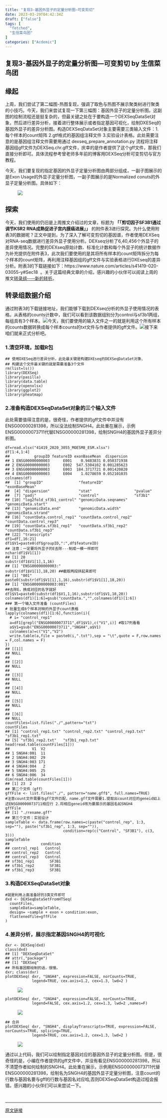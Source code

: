 ```yaml
---
title: "复现3-基因外显子的定量分析图—可变剪切"
date: 2023-03-29T04:42:34Z
draft: ["false"]
tags: [
  "fetched",
  "生信菜鸟团"
]
categories: ["Acdemic"]
---
```

复现3-基因外显子的定量分析图—可变剪切 by 生信菜鸟团
------
<div><section data-tool="mdnice编辑器" data-website="https://www.mdnice.com"><h2 data-tool="mdnice编辑器"><span></span><span>缘起</span><span></span></h2><p data-tool="mdnice编辑器">上周，我们尝试了第二幅图-热图复现，强调了取色与热图不展示聚类树进行聚类的小技巧。今天，我们来尝试复现一下第三幅图：基因外显子的定量分析图。这副图的绘制流程还是挺复杂的，但最关键之处在于要构造一个DEXSeqDataSet对象，然后进行差异分析，接着进行整体展示或者指定基因可视化，绘制DXESeq的基因外显子的差异分析图。构造DEXSeqDataSet对象主要需要三类输入文件：1.每个样本的count矩阵 2.gtf格式的基因组注释文件 3.实验设计表格。此处需要注意的是基因组注释文件需要用通过 dexseq_prepare_annotation.py 流程将注释基因组gff文件为DEXSeq.chr.gff文件，庆幸的是作者提供了这个gff文件，那我们直接分析即可。具体流程参考曾老师多年前的博客用DEXSeq分析可变剪切与官方教程。</p><p data-tool="mdnice编辑器">今天，我们要复现的指定基因的外显子<span>定量</span>分析图由两部分组成，一副子图展示的是Exon Usage的外显子<span>定量</span>分析图，一副子图展示的是Normalized conuts的外显子<span>定量</span>分析图。具体如下：</p><figure data-tool="mdnice编辑器"><img data-ratio="1.1969407265774379" data-src="https://mmbiz.qpic.cn/mmbiz_png/iaRJcrq2Los8j5Zfem7zOe7WX4VbZbno1srWpQYwFgG3zU9SJXYqyQC4jdxvSRQYXdOuNckKPQDc3Id1XvYwsfA/640?wx_fmt=png" data-type="png" data-w="523" src="https://mmbiz.qpic.cn/mmbiz_png/iaRJcrq2Los8j5Zfem7zOe7WX4VbZbno1srWpQYwFgG3zU9SJXYqyQC4jdxvSRQYXdOuNckKPQDc3Id1XvYwsfA/640?wx_fmt=png"></figure><h2 data-tool="mdnice编辑器"><span></span><span>探索</span><span></span></h2><p data-tool="mdnice编辑器">今天，我们使用的仍旧是上周推文介绍过的文章，标题为 <strong>「「剪切因子SF3B1通过调节KSR2 RNA成熟促进子宫内膜癌进展」」</strong> 的附件表3进行探究。为什么使用附表3的数据呢？正文中提到，为了深入了解可变剪切的基因谱，作者使用DEXSeq对RNA-seq数据进行差异外显子使用分析。DEXseq分析了6,40,456个外显子的差异使用情况。完整的DEXseq原始计数、标准化计数和每个外显子的统计数据作为补充提供在附件表3，此次我们要使用的是其将所有样本的count矩阵拆分为每个样本的count矩阵，再利用注释基因组的gff文件与实验表格进行DXEseq的差异分析。附表3的下载链接如下：https://www.nature.com/articles/s41419-020-03055-y#Sec18  。关于这篇经典文章的介绍，感兴趣的小伙伴可以阅读上周的推文<a href="https://mp.weixin.qq.com/s?__biz=MzUzMTEwODk0Ng==&amp;mid=2247510762&amp;idx=1&amp;sn=fa70866e6f9c6602319f24e3a444020e&amp;chksm=fa456fd7cd32e6c18440c508e237f1d89a1ac40eb55325b8e96ce018fe88cde3b783c2789a00&amp;cur_album_id=2545418429466607617&amp;scene=21&amp;key=a1e4a6001c8061185cd5b40aac56082940b2ea5a4a182fecd7c0374da472e152023d0c46aa3309e5fa34b556f2370ba5c54b291a8bec0651f4094e4e6f29100cdecf9dc15dc58f0d233579e0ca88d3c3c6eb8771ed7bdd134dea9ed04a12d15e35a151d13c762cc345fbbb83a63129fd984bd66bf2a630a88b7089ae1d03fc01&amp;ascene=0&amp;uin=MjI3OTYzNDcwNg==&amp;devicetype=Windows%2011%20x64&amp;version=6309001c&amp;lang=zh_CN&amp;countrycode=CN&amp;exportkey=n_ChQIAhIQENkvIGDm9RWNIfkurONGSRLgAQIE97dBBAEAAAAAAGtMNjFxFtsAAAAOpnltbLcz9gKNyK89dVj035igPCVgjLtvn5meYnsFZoI/xeN/8S3YJD61+p0Cpc6NjPL0JTqqr2LL2Cy46zH+tmT4QyA3qW1IWj/tscsZJPCQc3lLwO9+oQbgWRtsU9sPg+rPGOJ2rHG0K/0Y5nv7cBfuQN/twge3IrM/dO8c0oL/S6ualDp/+xl8GnqslRFN7bnedRQm5y3luybAxpwalSfVe1zkSnK3TI9qY0ycLij6cHKrCVmMiaMEgy9w+a+77Fv9Kwd8HxBU&amp;acctmode=0&amp;pass_ticket=NcMYodOx2lsBPabCW7nWYkR5uFB/wlUp3uDDuLIx5mZSVeL3NszbYsgZXPMl/eJdn617qmtBme6uC1IIAHCsaw==&amp;wx_header=1&amp;fontgear=2#wechat_redirect" data-linktype="2">转录组----新的转折</a>。</p><h2 data-tool="mdnice编辑器"><span></span><span>转录组数据介绍</span><span></span></h2><p data-tool="mdnice编辑器">通过附表3的下载链接地址，我们能够下载到DEXseq分析的外显子使用情况的表格。从表格的counts计数中，我们可以看到该数据组别分为control与sf3b1两组，每组具有3个样本。<img data-ratio="0.30781893004115224" data-src="https://mmbiz.qpic.cn/mmbiz_png/iaRJcrq2Los8j5Zfem7zOe7WX4VbZbno1qvEzOibjp8JXomfm4jMfuvKNe7TTalwfwa2MXDXwIcfXwkcPLwjfk0A/640?wx_fmt=png" data-type="png" data-w="1215" src="https://mmbiz.qpic.cn/mmbiz_png/iaRJcrq2Los8j5Zfem7zOe7WX4VbZbno1qvEzOibjp8JXomfm4jMfuvKNe7TTalwfwa2MXDXwIcfXwkcPLwjfk0A/640?wx_fmt=png">今天，我们要使用的输入文件之一的就是利用这个所有样本的counts数据转换成每个样本counts的txt文件与作者提供的gff文件。<img data-ratio="0.2668478260869565" data-src="https://mmbiz.qpic.cn/mmbiz_png/iaRJcrq2Los8j5Zfem7zOe7WX4VbZbno13Iv0BZRm9L6aEGPd1k5Xo0uAUsWpdEbHO07vlCk5DnyicicqiaT7VkiapQ/640?wx_fmt=png" data-type="png" data-w="1840" src="https://mmbiz.qpic.cn/mmbiz_png/iaRJcrq2Los8j5Zfem7zOe7WX4VbZbno13Iv0BZRm9L6aEGPd1k5Xo0uAUsWpdEbHO07vlCk5DnyicicqiaT7VkiapQ/640?wx_fmt=png">接下来咱们就来正式分析吧。</p><h3 data-tool="mdnice编辑器"><span></span><span><span></span>1.清空环境，加载R包</span><span></span></h3><pre data-tool="mdnice编辑器"><span></span><code><span>## 使用DXESeq进行差异分析，此处最关键是构建DXEseq的DEXSeqDataSet对象、</span><br><span>## 构建这个文件最关键的就是需要准备3个文件</span><br>rm(list=ls())<br><span>library</span>(DEXSeq)<br><span>library</span>(pasilla)<br><span>library</span>(data.table)<br><span>library</span>(openxlsx)<br><span>library</span>(ggplot2)<br><span>library</span>(pheatmap)<br></code></pre><h3 data-tool="mdnice编辑器"><span></span><span><span></span>2.准备构造DEXSeqDataSet对象的三个输入文件</span><span></span></h3><p data-tool="mdnice编辑器">此处需要值得注意的是，很奇怪，作者提供的gff文件中并没有ENSG00000281398，所以没法绘制SNGH4。此处重在展示，示例ENSG00000073711代替ENSG00000281398，绘制SNGH4的基因外显子差异分析图。</p><pre data-tool="mdnice编辑器"><span></span><code>df=read.xlsx(<span>"41419_2020_3055_MOESM8_ESM.xlsx"</span>)<br>df[<span>1</span>:<span>4</span>,<span>1</span>:<span>4</span>]<br><span>##           groupID featureID exonBaseMean  dispersion</span><br><span>## 1 ENSG00000000003      E001    0.9483831 0.050371938</span><br><span>## 2 ENSG00000000003      E002  547.5304102 0.001285623</span><br><span>## 3 ENSG00000000003      E003  184.3717721 0.001420820</span><br><span>## 4 ENSG00000000003      E004    1.0278659 0.052101035</span><br>colnames(df)<br><span>##  [1] "groupID"                "featureID"              "exonBaseMean"          </span><br><span>##  [4] "dispersion"             "stat"                   "pvalue"                </span><br><span>##  [7] "padj"                   "control"                "sf3b1"                 </span><br><span>## [10] "log2fold_sf3b1_control" "genomicData.seqnames"   "genomicData.start"     </span><br><span>## [13] "genomicData.end"        "genomicData.width"      "genomicData.strand"    </span><br><span>## [16] "countData.control_rep1" "countData.control_rep2" "countData.control_rep3"</span><br><span>## [19] "countData.sf3b1_rep1"   "countData.sf3b1_rep2"   "countData.sf3b1_rep3"  </span><br><span>## [22] "transcripts"</span><br>df1=df[,<span>16</span>:<span>21</span>]<br>df1$V1=paste0(df$groupID,<span>":"</span>,df$featureID)<br><span>## 注意：一定要将外显子的E去除---制成一模一样即可</span><br>nchar(df1$V1[<span>1</span>])<br><span>## [1] 20</span><br>substr(df1$V1[<span>1</span>],<span>1</span>,<span>16</span>)<br><span>## [1] "ENSG00000000003:"</span><br>substr(df1$V1[<span>1</span>],<span>18</span>,<span>20</span>) <span>##截取两段拼起来即可</span><br><span>## [1] "001"</span><br>paste0(substr(df1$V1[<span>1</span>],<span>1</span>,<span>16</span>),substr(df1$V1[<span>1</span>],<span>18</span>,<span>20</span>))<br><span>## [1] "ENSG00000000003:001"</span><br><span>##去除E，换成对应的名字就好</span><br>df1$V1=paste0(substr(df1$V1,<span>1</span>,<span>16</span>),substr(df1$V1,<span>18</span>,<span>20</span>))<br>colnames(df1)[<span>1</span>:<span>6</span>]=gsub(<span>"countData."</span>,<span>""</span>,colnames(df1)[<span>1</span>:<span>6</span>])<br><span>### 第一个输入文件准备 (countFiles)</span><br><span># 批量生成6个样本对映的外显子count表格</span><br>lapply(colnames(df1)[<span>1</span>:<span>6</span>],<span>function</span>(i){<br>  <span># i= "control_rep1"</span><br>  a=df1[grepl(<span>"ENSG00000073711"</span>,df1$V1),c(<span>"V1"</span>,i)] <span>#取17列看看</span><br>  a$V1=gsub(<span>"ENSG00000073711"</span>,<span>"SNGH4"</span>,a$V1)<br>  colnames(a)=c(<span>"V1"</span>,<span>"V2"</span>)<br>  write.table(a,file = paste0(i,<span>".txt"</span>),sep = <span>"\t"</span>,quote = <span>F</span>,row.names = <span>F</span>,col.names = <span>F</span>)<br>})<br><span>## [[1]]</span><br><span>## NULL</span><br><span>## </span><br><span>## [[2]]</span><br><span>## NULL</span><br><span>## </span><br><span>## [[3]]</span><br><span>## NULL</span><br><span>## </span><br><span>## [[4]]</span><br><span>## NULL</span><br><span>## </span><br><span>## [[5]]</span><br><span>## NULL</span><br><span>## </span><br><span>## [[6]]</span><br><span>## NULL</span><br>countFiles=list.files(<span>"./"</span>,pattern=<span>"txt"</span>)<br>countFiles<br><span>## [1] "control_rep1.txt" "control_rep2.txt" "control_rep3.txt" "sf3b1_rep1.txt"  </span><br><span>## [5] "sf3b1_rep2.txt"   "sf3b1_rep3.txt"</span><br>head(read.table(countFiles[<span>1</span>]))<br><span>##          V1  V2</span><br><span>## 1 SNGH4:001  11</span><br><span>## 2 SNGH4:002  29</span><br><span>## 3 SNGH4:003 171</span><br><span>## 4 SNGH4:004   2</span><br><span>## 5 SNGH4:005  25</span><br><span>## 6 SNGH4:006  34</span><br>dim(read.table(countFiles[<span>1</span>]))<br><span>## [1] 23  2</span><br><span>## 第二个文件（gff）</span><br>gffFile &lt;- list.files(<span>"./"</span>, pattern=<span>"name.gff$"</span>, full.names=<span>TRUE</span>) <br><span>#注意count文件需要与gff文件匹配，name.gff文件需要1.提取出count对应的geneid如上述ENSG00000073711相应行 2.将相应geneid改为要展示的基因名如SNGH4</span><br>gffFile<br><span>## [1] "./rename.gff"</span><br><span>## 第三个文件：实验设计</span><br>sampleTable &lt;- data.frame(row.names=c(paste(<span>"control_rep"</span>, <span>1</span>:<span>3</span>, sep=<span>""</span>), paste(<span>"sf3b1_rep"</span>, <span>1</span>:<span>3</span>, sep=<span>""</span>)),<br>                          condition=rep(c(<span>"Control"</span>, <span>"SF3B1"</span>), c(<span>3</span>, <span>3</span>)))<br>sampleTable<br><span>##              condition</span><br><span>## control_rep1   Control</span><br><span>## control_rep2   Control</span><br><span>## control_rep3   Control</span><br><span>## sf3b1_rep1       SF3B1</span><br><span>## sf3b1_rep2       SF3B1</span><br><span>## sf3b1_rep3       SF3B1</span><br></code></pre><h3 data-tool="mdnice编辑器"><span></span><span><span></span>3.构造DEXSeqDataSet对象</span><span></span></h3><pre data-tool="mdnice编辑器"><span></span><code><span>#就是利用上面准备好的3类文件即可</span><br>dxd &lt;- DEXSeqDataSetFromHTSeq(<br>  countFiles,<br>  sampleData=sampleTable,<br>  design= ~sample + exon + condition:exon,<br>  flattenedfile=gffFile<br>)<br></code></pre><h3 data-tool="mdnice编辑器"><span></span><span><span></span>4.差异分析，展示指定基因SNGH4的可视化</span><span></span></h3><pre data-tool="mdnice编辑器"><span></span><code>dxr &lt;- DEXSeq(dxd)<br>class(dxd)<br><span>## [1] "DEXSeqDataSet"</span><br><span>## attr(,"package")</span><br><span>## [1] "DEXSeq"</span><br><span>## 所有基因都绘制的话，很慢。</span><br>dxr; class(dxr)<br>plotDEXSeq( dxr, <span>"SNGH4"</span>, expression=<span>FALSE</span>, norCounts=<span>TRUE</span>,<br>            legend=<span>TRUE</span>, cex.axis=<span>1.2</span>, cex=<span>1.3</span>, lwd=<span>2</span> )<br></code></pre><figure data-tool="mdnice编辑器"><img data-ratio="0.7142857142857143" data-src="https://mmbiz.qpic.cn/mmbiz_png/iaRJcrq2Los8j5Zfem7zOe7WX4VbZbno1Wb74Bic983Oun7bUewUwx2jNibR8Gw31NWGtD9rq7s1NmluIVmkgLr4g/640?wx_fmt=png" data-type="png" data-w="672" src="https://mmbiz.qpic.cn/mmbiz_png/iaRJcrq2Los8j5Zfem7zOe7WX4VbZbno1Wb74Bic983Oun7bUewUwx2jNibR8Gw31NWGtD9rq7s1NmluIVmkgLr4g/640?wx_fmt=png"></figure><pre data-tool="mdnice编辑器"><span></span><code>plotDEXSeq( dxr, "SNGH4", expression=FALSE, norCounts=TRUE,<br>            legend=FALSE, cex.axis=1.2, cex=1.3, lwd=2 ,names=F)<br></code></pre><figure data-tool="mdnice编辑器"><img data-ratio="0.7142857142857143" data-src="https://mmbiz.qpic.cn/mmbiz_png/iaRJcrq2Los8j5Zfem7zOe7WX4VbZbno1y1tVF7yfc4PE5AFxNfibSxqVvicmwttIAKvfzYfeiaujGmXiah4Xm1q0IQ/640?wx_fmt=png" data-type="png" data-w="672" src="https://mmbiz.qpic.cn/mmbiz_png/iaRJcrq2Los8j5Zfem7zOe7WX4VbZbno1y1tVF7yfc4PE5AFxNfibSxqVvicmwttIAKvfzYfeiaujGmXiah4Xm1q0IQ/640?wx_fmt=png"></figure><pre data-tool="mdnice编辑器"><span></span><code><span>## 合并</span><br>plotDEXSeq( dxr, <span>"SNGH4"</span>, displayTranscripts=<span>TRUE</span>, expression=<span>FALSE</span>, norCounts=<span>TRUE</span>, splicing=<span>TRUE</span>,<br>            legend=<span>TRUE</span>, cex.axis=<span>1.2</span>, cex=<span>1.3</span>, lwd=<span>2</span> )<br></code></pre><figure data-tool="mdnice编辑器"><img data-ratio="0.7142857142857143" data-src="https://mmbiz.qpic.cn/mmbiz_png/iaRJcrq2Los8j5Zfem7zOe7WX4VbZbno1v38APsh6kCyZ6JlibsP9Iibqb73Q8F8qXGuGEbiajgPN9CGw18h4ye4GQ/640?wx_fmt=png" data-type="png" data-w="672" src="https://mmbiz.qpic.cn/mmbiz_png/iaRJcrq2Los8j5Zfem7zOe7WX4VbZbno1v38APsh6kCyZ6JlibsP9Iibqb73Q8F8qXGuGEbiajgPN9CGw18h4ye4GQ/640?wx_fmt=png"></figure><p data-tool="mdnice编辑器">通过以上代码，我们可以绘制指定基因对应的基因外显子的<span>定量</span>分析图。但是，很奇怪的是，小编在作者提供的gff文件中，并没有看见ENSG00000281398，所以不清楚作者如何绘制的SNGH4。此处重在展示，示例用ENSG00000073711代替ENSG00000281398，绘制名为SNGH4的基因外显子<span>定量</span>分析图，注意count的行数与基因名要与gff的行数与基因名对应哈,否则DEXSeqDataSet构造过程会报错。感兴趣的小伙伴们可以来尝试一下。</p></section><p><br></p><p><mp-style-type data-value="10000"></mp-style-type></p></div>  
<hr>
<a href="https://mp.weixin.qq.com/s/0WNYlVQhbfTQhic25PdWUg",target="_blank" rel="noopener noreferrer">原文链接</a>
